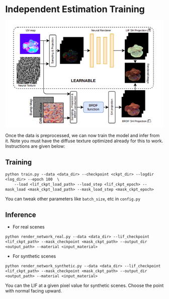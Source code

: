 # Independent Estimation Training
![Pipeline](pipeline.png)


Once the data is preprocessed, we can now train the model and infer from it. Note you must have the diffuse texture optimized already for this to work. Instructions are given below:

## Training
```
python train.py --data <data_dir> --checkpoint <ckpt_dir> --logdir <log_dir> --epoch 100  \
	--load <lif_ckpt_load_path> --load_step <lif_ckpt_epoch> --mask_load <mask_ckpt_load_path> --mask_load_step <mask_ckpt_epoch>
```
You can tweak other parameters like `batch_size`, etc in `config.py` 
## Inference
+ For real scenes
```
python render_network_real.py --data <data_dir> --lif_checkpoint <lif_ckpt_path> --mask_checkpoint <mask_ckpt_path> --output_dir <output_path> --material <input_material>
```
+ For synthetic scenes
```
python render_network_synthetic.py --data <data_dir> --lif_checkpoint <lif_ckpt_path> --mask_checkpoint <mask_ckpt_path> --output_dir <output_path> --material <input_material>
```
You can the LIF at a given pixel value for synthetic scenes. Choose the point with normal facing upward.
